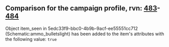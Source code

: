 ## Comparison for the campaign profile, rvn: [483](https://github.com/PRO100KatYT/FortniteProfileRevisions/tree/main/profiles/campaign/483%20campaign.json)-[484](https://github.com/PRO100KatYT/FortniteProfileRevisions/tree/main/profiles/campaign/484%20campaign.json)

Object item_seen in 5edc33f9-bbc0-4b9b-9acf-ee55551cc712 (Schematic:ammo_bulletslight) has been added to the item's attributes with the following value: `true`
<br><br>
